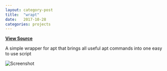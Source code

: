 ```yaml
---
layout: category-post
title:  "wrapt"
date:   2017-10-28
categories: projects
---
```


**[View Source](https://github.com/simoniz0r/wrapt)**

A simple wrapper for apt that brings all useful apt commands into one easy to use script

![Screenshot](https://raw.githubusercontent.com/simoniz0r/wrapt/master/Screenshot.png)
